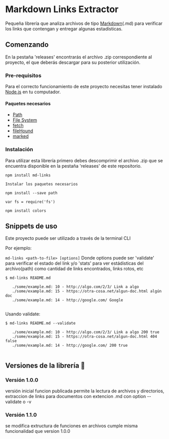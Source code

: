 # Markdown Links Extractor


Pequeña librería que analiza archivos de tipo [Markdown](https://es.wikipedia.org/wiki/Markdown)(.md) para verificar los links que contengan y entregar algunas estadísticas.

## Comenzando 

En la pestaña 'releases' encontrarás el archivo .zip correspondiente al proyecto, el que deberás descargar para su posterior utilización.

### Pre-requisitos 

Para el correcto funcionamiento de este proyecto necesitas tener instalado [Node.js](https://nodejs.org/) en tu computador. 

#### Paquetes necesarios 

- [Path](https://nodejs.org/api/path.html)
- [File System](https://nodejs.org/api/fs.html)
- [fetch](https://www.npmjs.com/package/fetch)
- [fileHound](https://www.npmjs.com/package/filehound)
- [marked](https://www.npmjs.com/package/marked)

### Instalación 

Para utilizar esta librería primero debes descomprimir el archivo .zip que se encuentra disponible en la pestaña 'releases' de este repositorio.

```
npm install md-links
```

```
Instalar los paquetes necesarios

```
```
npm install --save path

```

```
var fs = require('fs')

```

```
npm install colors
```


## Snippets de uso 

Este proyecto puede ser utilizado a través de la terminal CLI

Por ejemplo:

`md-links <path-to-file> [options]`
Donde options puede ser 'validate' para verificar el estado del link y/o 'stats' para ver estádisticas del archivo(path) como cantidad de links encontrados, links rotos, etc 

```
$ md-links README.md
 
   ./some/example.md: 10 - http://algo.com/2/3/ Link a algo
   ./some/example.md: 15 - https://otra-cosa.net/algun-doc.html algún doc
   ./some/example.md: 14 - http://google.com/ Google
 
```
Usando validate:

```
$ md-links README.md --validate
 
   ./some/example.md: 10 - http://algo.com/2/3/ Link a algo 200 true
   ./some/example.md: 15 - https://otra-cosa.net/algun-doc.html 404 false
   ./some/example.md: 14 - http://google.com/ 200 true
 
```

## Versiones de la librería 📄

### Versión 1.0.0
versión inicial funcion publicada permite la lectura de archivos  y directorios, extraccion de links para documentos con extencion .md 
con option --validate o -v
<!-- Versión inicial con todas las características básicas. Se incluye la opción de validar links (--validate) y ver estadísticas básicas (--stats) -->
### Versión 1.1.0
se modifica extructura de funciones en archivos cumple misma funcionalidad que version 1.0.0







